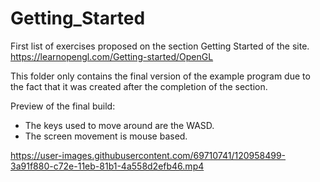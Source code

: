# Getting_Started
First list of exercises proposed on the section Getting Started of the site.
https://learnopengl.com/Getting-started/OpenGL

This folder only contains the final version of the example program due to the
fact that it was created after the completion of the section.

Preview of the final build:
* The keys used to move around are the WASD.
* The screen movement is mouse based.

https://user-images.githubusercontent.com/69710741/120958499-3a91f880-c72e-11eb-81b1-4a558d2efb46.mp4
